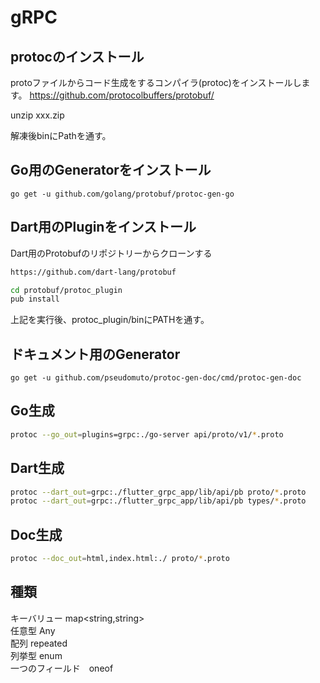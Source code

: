 # gRPC

## protocのインストール
protoファイルからコード生成をするコンパイラ(protoc)をインストールします。
https://github.com/protocolbuffers/protobuf/

unzip xxx.zip

解凍後binにPathを通す。


## Go用のGeneratorをインストール
```
go get -u github.com/golang/protobuf/protoc-gen-go
```

## Dart用のPluginをインストール
Dart用のProtobufのリポジトリーからクローンする
```bash
https://github.com/dart-lang/protobuf

cd protobuf/protoc_plugin
pub install
```
上記を実行後、protoc_plugin/binにPATHを通す。

## ドキュメント用のGenerator
```
go get -u github.com/pseudomuto/protoc-gen-doc/cmd/protoc-gen-doc
```

## Go生成
```bash
protoc --go_out=plugins=grpc:./go-server api/proto/v1/*.proto
```

## Dart生成
```bash
protoc --dart_out=grpc:./flutter_grpc_app/lib/api/pb proto/*.proto
protoc --dart_out=grpc:./flutter_grpc_app/lib/api/pb types/*.proto
```

## Doc生成
```bash
protoc --doc_out=html,index.html:./ proto/*.proto
```

## 種類
キーバリュー map<string,string>      
任意型 Any     
配列 repeated　    
列挙型 enum    
一つのフィールド　oneof
